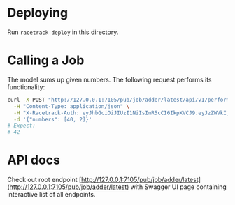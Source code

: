 # Deploying
Run `racetrack deploy` in this directory.

# Calling a Job
The model sums up given numbers. 
The following request performs its functionality:
```bash
curl -X POST "http://127.0.0.1:7105/pub/job/adder/latest/api/v1/perform" \
  -H "Content-Type: application/json" \
  -H "X-Racetrack-Auth: eyJhbGciOiJIUzI1NiIsInR5cCI6IkpXVCJ9.eyJzZWVkIjoiY2UwODFiMDUtYTRhMC00MTRhLThmNmEtODRjMDIzMTkxNmE2Iiwic3ViamVjdCI6ImFkbWluIiwic3ViamVjdF90eXBlIjoidXNlciIsInNjb3BlcyI6bnVsbH0.xDUcEmR7USck5RId0nwDo_xtZZBD6pUvB2vL6i39DQI" \
  -d '{"numbers": [40, 2]}'
# Expect:
# 42
```

# API docs
Check out root endpoint [http://127.0.0.1:7105/pub/job/adder/latest](http://127.0.0.1:7105/pub/job/adder/latest)
with Swagger UI page containing interactive list of all endpoints.
